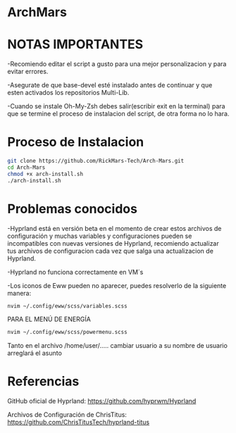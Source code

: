 # ArchMars

# NOTAS IMPORTANTES
-Recomiendo editar el script a gusto para una mejor personalizacion y para evitar errores.

-Asegurate de que base-devel esté instalado antes de continuar y que esten activados los repositorios Multi-Lib.

-Cuando se instale Oh-My-Zsh debes salir(escribir exit en la terminal) para que se termine el proceso de instalacion del script, de otra forma no lo hara.

# Proceso de Instalacion
```bash
git clone https://github.com/RickMars-Tech/Arch-Mars.git
cd Arch-Mars
chmod +x arch-install.sh
./arch-install.sh
```
# Problemas conocidos

-Hyprland está en versión beta en el momento de crear estos archivos de configuración y muchas variables y configuraciones pueden se incompatibles con nuevas versiones de Hyprland, recomiendo actualizar tus archivos de configuracion cada vez que salga una actualizacion de Hyprland.

-Hyprland no funciona correctamente en VM´s

-Los iconos de Eww pueden no aparecer, puedes resolverlo de la siguiente manera:

```bash
nvim ~/.config/eww/scss/variables.scss
```
PARA EL MENÚ DE ENERGÍA

```bash
nvim ~/.config/eww/scss/powermenu.scss
```

Tanto en el archivo /home/user/..... cambiar usuario a su nombre de usuario arreglará el
asunto

# Referencias

  GitHub oficial de Hyprland: https://github.com/hyprwm/Hyprland
  
  Archivos de Configuración de ChrisTitus: https://github.com/ChrisTitusTech/hyprland-titus
